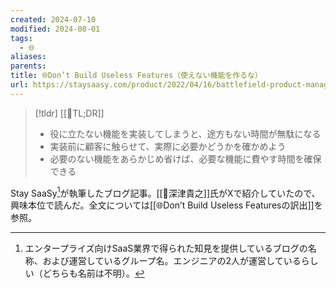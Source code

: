 ```yaml
---
created: 2024-07-10
modified: 2024-08-01
tags:
  - 🌐
aliases: 
parents: 
title: 🌐Don’t Build Useless Features（使えない機能を作るな）
url: https://staysaasy.com/product/2022/04/16/battlefield-product-management-dont-build-useless-features.html
---
```

>[!tldr] [[📝TL;DR]]
>- 役に立たない機能を実装してしまうと、途方もない時間が無駄になる
>- 実装前に顧客に触らせて、実際に必要かどうかを確かめよう
>- 必要のない機能をあらかじめ省けば、必要な機能に費やす時間を確保できる 

Stay SaaSy[^StaySaaSy]が執筆したブログ記事。[[👤深津貴之]]氏がXで紹介していたので、興味本位で読んだ。全文については[[🌐Don’t Build Useless Featuresの訳出]]を参照。

[^StaySaaSy]: エンタープライズ向けSaaS業界で得られた知見を提供しているブログの名称、および運営しているグループ名。エンジニアの2人が運営しているらしい（どちらも名前は不明）。